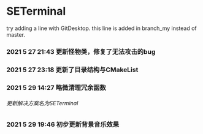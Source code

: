 # SETerminal
try adding a line with GitDesktop.
this line is added in branch_my instead of master.

### 2021 5 27 21:43 更新怪物类，修复了无法攻击的bug

### 2021 5 27 23:18 更新了目录结构与CMakeList

### 2021 5 29 14:27 略微清理冗余函数

###### 更新解决方案名为SETerminal

### 2021 5 29 19:46 初步更新背景音乐效果

